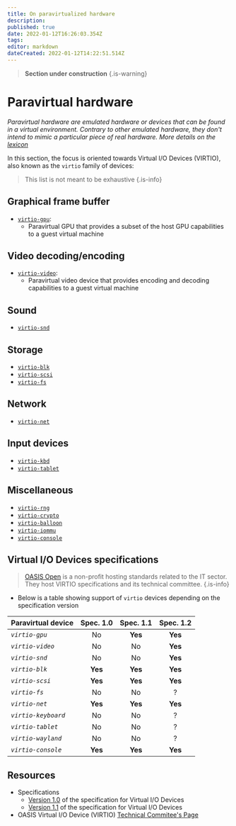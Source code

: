 ```yaml
---
title: On paravirtualized hardware
description: 
published: true
date: 2022-01-12T16:26:03.354Z
tags: 
editor: markdown
dateCreated: 2022-01-12T14:22:51.514Z
---
```


> **Section under construction**
{.is-warning}



# Paravirtual hardware

*Paravirtual hardware are emulated hardware or devices that can be found in a virtual environment. Contrary to other emulated hardware, they don't intend to mimic a particular piece of real hardware. More details on the [lexicon](/virt/lexicon)*

In this section, the focus is oriented towards Virtual I/O Devices (VIRTIO), also known as the `virtio` family of devices:

> This list is not meant to be exhaustive
{.is-info}


## Graphical frame buffer

* [`virtio-gpu`](/virt/virtio/gpu): 
	* Paravirtual GPU that provides a subset of the host GPU capabilities to a guest virtual machine

## Video decoding/encoding

* [`virtio-video`](/virt/virtio/video): 
	* Paravirtual video device that provides encoding and decoding capabilities to a guest virtual machine

## Sound

* [`virtio-snd`](/virt/virtio/snd)

## Storage

* [`virtio-blk`](/virt/virtio/blk)
* [`virtio-scsi`](/virt/virtio/scsi)
* [`virtio-fs`](/virt/virtio/fs)

## Network

* [`virtio-net`](/virt/virtio/net)

## Input devices

* [`virtio-kbd`](/virt/virtio/blk)
* [`virtio-tablet`](/virt/virtio/tabket)

## Miscellaneous

* [`virtio-rng`](/virt/virtio/rng)
* [`virtio-crypto`](/virt/virtio/crypto)
* [`virtio-balloon`](/virt/virtio/balloon)
* [`virtio-iommu`](/virt/virtio/iommu)
* [`virtio-console`](/virt/virtio/console)

## Virtual I/O Devices specifications

> [OASIS Open](https://www.oasis-open.org/org/) is a non-profit hosting standards related to the IT sector. They host VIRTIO specifications and its technical committee.
{.is-info}

* Below is a table showing support of `virtio` devices depending on the specification version

| **Paravirtual device** | Spec. 1.0 | Spec. 1.1 | Spec. 1.2 |
| :- | :-: | :-: | :-: |
| *`virtio-gpu`* | No | **Yes** | **Yes** |
| *`virtio-video`* | No | No | **Yes** |
| *`virtio-snd`* | No | No | **Yes** |
| *`virtio-blk`* | **Yes** | **Yes** | **Yes** |
| *`virtio-scsi`* | **Yes** | **Yes** | **Yes** |
| *`virtio-fs`* | No | No | ? |
| *`virtio-net`* | **Yes** |  **Yes** | **Yes** |
| *`virtio-keyboard`* | No | No | ? |
| *`virtio-tablet`* | No | No | ? |
| *`virtio-wayland`* | No | No | ? |
| *`virtio-console`* | **Yes** | **Yes** | **Yes** |

## Resources

* Specifications
	* [Version 1.0](https://docs.oasis-open.org/virtio/virtio/v1.0/virtio-v1.0.html) of the specification for Virtual I/O Devices
	* [Version 1.1](https://docs.oasis-open.org/virtio/virtio/v1.1/csprd01/virtio-v1.1-csprd01.html) of the specification for Virtual I/O Devices
* OASIS Virtual I/O Device (VIRTIO) [Technical Commitee's Page](https://www.oasis-open.org/committees/tc_home.php?wg_abbrev=virtio)
